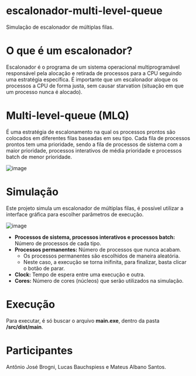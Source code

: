 # escalonador-multi-level-queue
Simulação de escalonador de múltiplas filas.<br>

<h1>O que é um escalonador?</h1>
Escalonador é o programa de um sistema operacional multiprogramável responsável pela alocação e retirada de processos para a CPU seguindo uma estratégia específica.
É importante que um escalonador aloque os processos a CPU de forma justa, sem causar starvation (situação em que um processo nunca é alocado). 

<h1>Multi-level-queue (MLQ)</h1>
É uma estratégia de escalonamento na qual os processos prontos são colocados em diferentes filas baseadas em seu tipo.  Cada fila de processos prontos tem uma prioridade, sendo a fila de processos de sistema com a maior prioridade, processos interativos de média prioridade e processos batch de menor prioridade.

![image](https://github.com/user-attachments/assets/825611bd-4cf9-4c51-b837-41e161b31485)
 
<h1>Simulação</h1>
Este projeto simula um escalonador de múltiplas filas, é possível utilizar a interface gráfica para escolher parâmetros de execução.

![image](https://github.com/user-attachments/assets/094d1110-543b-40bf-b004-a0fea03b623c)

<ul>
  <li>
    <strong>Processos de sistema, processos interativos e processos batch:</strong> Número de processos de cada tipo.
  </li>
  <li>
    <strong>Processos permanentes:</strong> Número de processos que nunca acabam.
    <ul>
      <li>
        Os processos permanentes são escolhidos de maneira aleatória.
      </li>
      <li>
        Neste caso, a execução se torna inifinita, para finalizar, basta clicar o botão de parar.
      </li>
    </ul>
  </li>
  <li>
    <strong>Clock:</strong> Tempo de espera entre uma execução e outra.
  </li>
  <li>
    <strong>Cores:</strong> Número de cores (núcleos) que serão utilizados na simulação.
  </li>
</ul>

<h1>Execução</h1>
Para executar, é só buscar o arquivo <strong>main.exe</strong>, dentro da pasta <strong>/src/dist/main</strong>.

<h1>Participantes</h1>
Antônio José Brogni, Lucas Bauchspiess e Mateus Albano Santos.

